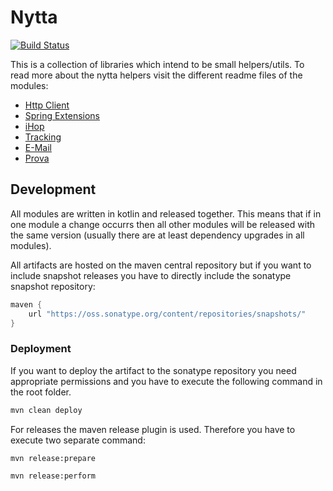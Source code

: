 # Nytta

[![Build Status](https://travis-ci.org/Timeular/nytta.svg?branch=master)](https://travis-ci.org/Timeular/nytta)

This is a collection of libraries which intend to be small helpers/utils.
To read more about the nytta helpers visit the different readme files of the modules:

* [Http Client](http-client/README.md)
* [Spring Extensions](spring-ext/README.md)
* [iHop](ihop/README.md)
* [Tracking](tracking/README.md)
* [E-Mail](email/README.md)
* [Prova](prova/README.md)

## Development

All modules are written in kotlin and released together. This means that if in one module a change occurrs
then all other modules will be released with the same version (usually there are at least dependency upgrades
in all modules).

All artifacts are hosted on the maven central repository but if you want to include snapshot releases you have
to directly include the  sonatype snapshot repository:

```gradle
maven {
    url "https://oss.sonatype.org/content/repositories/snapshots/"
}
```

### Deployment

If you want to deploy the artifact to the sonatype repository you need appropriate permissions and you have to execute
the following command in the root folder.

```bash
mvn clean deploy
```

For releases the maven release plugin is used. Therefore you have to execute two separate command:

```bash
mvn release:prepare

mvn release:perform
```
